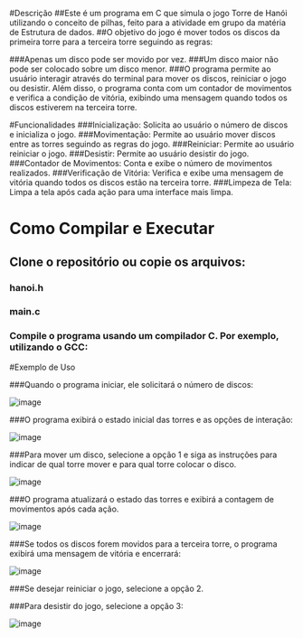 #Descrição
##Este é um programa em C que simula o jogo Torre de Hanói utilizando o conceito de pilhas, feito para a atividade em grupo da matéria de Estrutura de dados.
##O objetivo do jogo é mover todos os discos da primeira torre para a terceira torre seguindo as regras:

###Apenas um disco pode ser movido por vez.
###Um disco maior não pode ser colocado sobre um disco menor.
###O programa permite ao usuário interagir através do terminal para mover os discos, reiniciar o jogo ou desistir. Além disso, o programa conta com um contador de movimentos e verifica a condição de vitória, exibindo uma mensagem quando todos os discos estiverem na terceira torre.

#Funcionalidades
###Inicialização: Solicita ao usuário o número de discos e inicializa o jogo.
###Movimentação: Permite ao usuário mover discos entre as torres seguindo as regras do jogo.
###Reiniciar: Permite ao usuário reiniciar o jogo.
###Desistir: Permite ao usuário desistir do jogo.
###Contador de Movimentos: Conta e exibe o número de movimentos realizados.
###Verificação de Vitória: Verifica e exibe uma mensagem de vitória quando todos os discos estão na terceira torre.
###Limpeza de Tela: Limpa a tela após cada ação para uma interface mais limpa.


# Como Compilar e Executar

## Clone o repositório ou copie os arquivos:
### hanoi.h
### main.c
### Compile o programa usando um compilador C. Por exemplo, utilizando o GCC:

#Exemplo de Uso

###Quando o programa iniciar, ele solicitará o número de discos:

![image](https://github.com/Viictor-Hugo/AT3-N2/assets/168303381/f268754a-e445-48e0-9fc2-7a8b164565ce)


###O programa exibirá o estado inicial das torres e as opções de interação:

![image](https://github.com/Viictor-Hugo/AT3-N2/assets/168303381/a5a6b242-3b07-4d86-bb20-28f76eb23512)


###Para mover um disco, selecione a opção 1 e siga as instruções para indicar de qual torre mover e para qual torre colocar o disco.

![image](https://github.com/Viictor-Hugo/AT3-N2/assets/168303381/d5b6474d-b657-441e-b492-343a417f63c1)


###O programa atualizará o estado das torres e exibirá a contagem de movimentos após cada ação.

![image](https://github.com/Viictor-Hugo/AT3-N2/assets/168303381/31dbedf6-17ee-4c52-9471-f7e9428a4936)


###Se todos os discos forem movidos para a terceira torre, o programa exibirá uma mensagem de vitória e encerrará:

![image](https://github.com/Viictor-Hugo/AT3-N2/assets/168303381/2981a68a-2ac7-4aaa-aa5e-94cd147dbb2b)


###Se desejar reiniciar o jogo, selecione a opção 2.

###Para desistir do jogo, selecione a opção 3:

![image](https://github.com/Viictor-Hugo/AT3-N2/assets/168303381/ac7ada70-1de8-4969-afc2-8164e8cb83b2)
